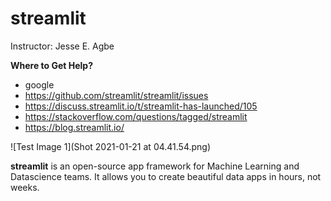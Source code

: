 # streamlit

Instructor: Jesse E. Agbe

__Where to Get Help?__
* google
* https://github.com/streamlit/streamlit/issues
* https://discuss.streamlit.io/t/streamlit-has-launched/105
* https://stackoverflow.com/questions/tagged/streamlit
* https://blog.streamlit.io/

![Test Image 1](Shot 2021-01-21 at 04.41.54.png)


__streamlit__ is an open-source app framework for Machine Learning and Datascience teams. It allows you to create beautiful data apps in hours, not weeks.
